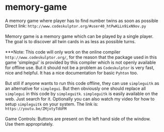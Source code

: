 # memory-game<br>
A memory game where player has to find number twins as soon as possible<br>
Direct link: `http://www.codeskulptor.org/#user40_htPwKLLn9ixN9ov.py`<br>
<br>
Memory game is a memory game which can be played by a single player. The goal is to discover all twin cards in as less as possible turns.<br>
<br>
***Note: This code will only work on the online compiler `http://www.codeskulptor.org/`, for the reason that the package used in this game 'simplegui' is provided by this compiler which is not openly available for offline use. But it should not be a problem as `Codeskulptor` is very fast, nice and helpful. It has a nice documentation for basic `Pyhton` too.<br>
<br>
But still if anyone wants to run this code offline, they can use `simpleguitk` as an alternative for `simplegui`. But then obviously one should replace all `simplegui` in this code by `simpleguitk`. `simpleguitk` is easily available on the web. Just search for it. Optionally you can also watch my video for how to setup `simpleguitk` on your system. The link is: `https://youtu.be/ZMjxtyTdUFM`<br>
<br>
Game Controls: Buttons are present on the left hand side of the window. Use them appropriately.
